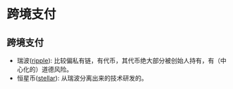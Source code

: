 跨境支付
===

## 跨境支付
* 瑞波([ripple](https://ripple.com/)): 比较偏私有链，有代币，其代币绝大部分被创始人持有，有（中心化的）道德风险。
* 恒星币([stellar](https://www.stellar.org/)): 从瑞波分离出来的技术研发的。
